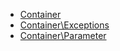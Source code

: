 * [Container](#-sakooframeworkcorecontainer)
* [Container\Exceptions](#-sakooframeworkcorecontainerexceptions)
* [Container\Parameter](#-sakooframeworkcorecontainerparameter)
